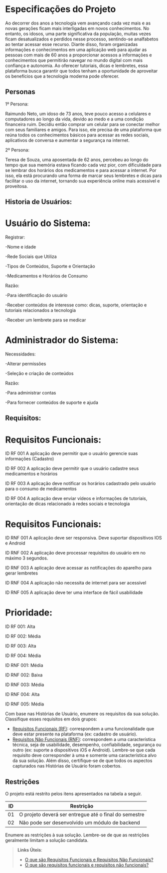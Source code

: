 # Especificações do Projeto

Ao decorrer dos anos a tecnologia vem avançando cada vez mais e as novas gerações ficam mais interligadas em novos conhecimentos. No entanto, os idosos, uma parte significativa da população, muitas vezes ficam desatualizados e perdidos nesse processo, sentindo-se analfabetos ao tentar acessar esse recurso.
Diante disso, foram organizadas informações e conhecimentos em uma aplicação web para ajudar as pessoas com mais de 60 anos a proporcionar acessos a informações e conhecimentos que permitirão navegar no mundo digital com mais confiança e autonomia. Ao oferecer tutoriais, dicas e lembretes, essa plataforma busca garantir que todos tenham a oportunidade de aproveitar os benefícios que a tecnologia moderna pode oferecer.

## Personas

1º Persona: 

Raimundo Neto, um idoso de 73 anos, teve pouco acesso a celulares e computadores ao longo da vida, devido ao medo e a uma condição financeira ruim. Decidiu então comprar um celular para se conectar melhor com seus familiares e amigos. Para isso, ele precisa de uma plataforma que reúna todos os conhecimentos básicos para acessar as redes sociais, aplicativos de conversa e aumentar a segurança na internet.

2º Persona: 

Teresa de Souza, uma aposentada de 62 anos, percebeu ao longo do tempo que sua memória estava ficando cada vez pior, com dificuldade para se lembrar dos horários dos medicamentos e para acessar a internet. Por isso, ela está procurando uma forma de marcar seus lembretes e dicas para facilitar o uso da internet, tornando sua experiência online mais acessível e proveitosa.

## Historia de Usuários:


# Usuário do Sistema:

Registrar:

-Nome e idade

-Rede Sociais que Utiliza

-Tipos de Conteúdos, Suporte e Orientação

-Medicamentos e Horários de Consumo

Razão:

-Para identificação do usuário

-Receber conteúdos de interesse como: dicas, suporte, orientação e tutoriais relacionados a tecnologia

-Receber um lembrete para se medicar



# Administrador do Sistema:

Necessidades:

-Alterar permissões

-Seleção e criação de conteúdos

Razão:

-Para administrar contas

-Para fornecer conteúdos de suporte e ajuda


## Requisitos:

# Requisitos Funcionais:

ID RF 001  A aplicação deve permitir que o usuário gerencie suas informações (Cadastro)

ID RF 002 A aplicação deve permitir que o usuário cadastre seus medicamentos e horários

ID RF 003 A aplicação deve notificar os horários cadastrado pelo usuário para o consumo de medicamentos

ID RF 004 A aplicação deve enviar vídeos e informações de tutoriais, orientação de dicas relacionado à redes sociais e tecnologia


# Requisitos Funcionais:

ID RNF 001 A aplicação deve ser responsiva. Deve suportar dispositivos IOS e Android

ID RNF 002 A aplicação deve processar requisitos do usuário em no máximo 3 segundos.

ID RNF 003 A aplicação deve acessar as notificações do aparelho para gerar lembretes

ID RNF 004 A aplicação não necessita de internet para ser acessível 

ID RNF 005 A aplicação deve ter uma interface de fácil usabilidade


# Prioridade:

ID RF 001: Alta

ID RF 002: Média

ID RF 003: Alta

ID RF 004: Média


ID RNF 001: Média

ID RNF 002: Baixa

ID RNF 003: Média

ID RNF 004: Alta

ID RNF 005: Média



Com base nas Histórias de Usuário, enumere os requisitos da sua solução. Classifique esses requisitos em dois grupos:

- [Requisitos Funcionais
 (RF)](https://pt.wikipedia.org/wiki/Requisito_funcional):
 correspondem a uma funcionalidade que deve estar presente na
  plataforma (ex: cadastro de usuário).
- [Requisitos Não Funcionais
  (RNF)](https://pt.wikipedia.org/wiki/Requisito_n%C3%A3o_funcional):
  correspondem a uma característica técnica, seja de usabilidade,
  desempenho, confiabilidade, segurança ou outro (ex: suporte a
  dispositivos iOS e Android).
Lembre-se que cada requisito deve corresponder à uma e somente uma
característica alvo da sua solução. Além disso, certifique-se de que
todos os aspectos capturados nas Histórias de Usuário foram cobertos.

## Restrições

O projeto está restrito pelos itens apresentados na tabela a seguir.

|ID| Restrição                                             |
|--|-------------------------------------------------------|
|01| O projeto deverá ser entregue até o final do semestre |
|02| Não pode ser desenvolvido um módulo de backend        |


Enumere as restrições à sua solução. Lembre-se de que as restrições geralmente limitam a solução candidata.

> **Links Úteis**:
> - [O que são Requisitos Funcionais e Requisitos Não Funcionais?](https://codificar.com.br/requisitos-funcionais-nao-funcionais/)
> - [O que são requisitos funcionais e requisitos não funcionais?](https://analisederequisitos.com.br/requisitos-funcionais-e-requisitos-nao-funcionais-o-que-sao/)
